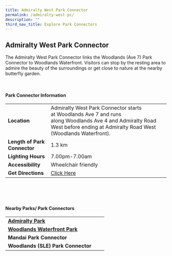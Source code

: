 ```yaml
---
title: Admiralty West Park Connector
permalink: /admiralty-west-pc/
description: ""
third_nav_title: Explore Park Connectors
---
```

## Admiralty West Park Connector

The Admiralty West Park Connector links the Woodlands (Ave 7) Park Connector to Woodlands Waterfront. Visitors can stop by the resting area to admire the beauty of the surroundings or get close to nature at the nearby butterfly garden.

<br>

#### Park Connector Information
|  |  |  |
| -------- | -------- | -------- |
| **Location** | Admiralty West Park Connector starts at&nbsp;Woodlands Ave 7&nbsp;and runs along&nbsp;Woodlands Ave 4 and Admiralty Road West&nbsp;before ending at&nbsp;Admiralty Road West (Woodlands Waterfront). |  |
| **Length of Park Connector** | 1.3 km  |  |
| **Lighting Hours** | 7.00pm-7.00am | |
| **Accessibility** | Wheelchair friendly | |
| **Get Directions** |  [Click Here](https://www.onemap.gov.sg/main/v2/?lat=1.451413505476151&amp;lng=103.78081130114434) | |

<br>
<br>
<br>	

#### Nearby Parks/ Park Connectors
|   |  |  |
| -------- | -------- | -------- |
| **[Admiralty Park](https://www.nparks.gov.sg/gardens-parks-and-nature/parks-and-nature-reserves/admiralty-park)** | | |
| **[Woodlands Waterfront Park](https://www.nparks.gov.sg/gardens-parks-and-nature/park-connector-network/woodlands-waterfront-park)** |||
| **Mandai Park Connector** | | |
| **Woodlands (SLE) Park Connector** | | |